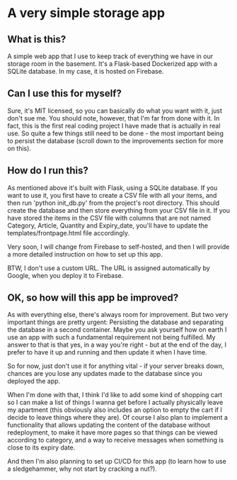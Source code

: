 # A very simple storage app
## What is this?
A simple web app that I use to keep track of everything we have in our storage room in the basement. It's a Flask-based Dockerized app with a SQLite database. In my case, it is hosted on Firebase.

## Can I use this for myself?
Sure, it's MIT licensed, so you can basically do what you want with it, just don't sue me. You should note, however, that I'm far from done with it. In fact, this is the first real coding project I have made that is actually in real use. So quite a few things still need to be done - the most important being to persist the database (scroll down to the improvements section for more on this).

## How do I run this?
As mentioned above it's built with Flask, using a SQLite database. If you want to use it, you first have to create a CSV file with all your items, and then run 'python init_db.py' from the project's root directory. This should create the database and then store everything from your CSV file in it. If you have stored the items in the CSV file with columns that are not named Category, Article, Quantity and Expiry_date, you'll have to update the templates/frontpage.html file accordingly.

Very soon, I will change from Firebase to self-hosted, and then I will provide a more detailed instruction on how to set up this app.

BTW, I don't use a custom URL. The URL is assigned automatically by Google, when you deploy it to Firebase.


## OK, so how will this app be improved?
As with everything else, there's always room for improvement. But two very important things are pretty urgent: Persisting the database and separating the database in a second container.  Maybe you ask yourself how on earth I use an app with such a fundamental requirement not being fulfilled. My answer to that is that yes, in a way you're right - but at the end of the day, I prefer to have it up and running and then update it when I have time. 

So for now, just don't use it for anything vital - if your server breaks down, chances are you lose any updates made to the database since you deployed the app.

When I'm done with that, I think I'd like to add some kind of shopping cart so I can make a list of things I wanna get before I actually physically leave my apartment (this obviously also includes an option to empty the cart if I decide to leave things where they are).  Of course I also plan to implement a functionality that allows updating the content of the database without redeployment, to make it have more pages so that things can be viewed according to category, and a way to receive messages when something is close to its expiry date.

And then I'm also planning to set up CI/CD for this app (to learn how to use a sledgehammer, why not start by cracking a nut?).

